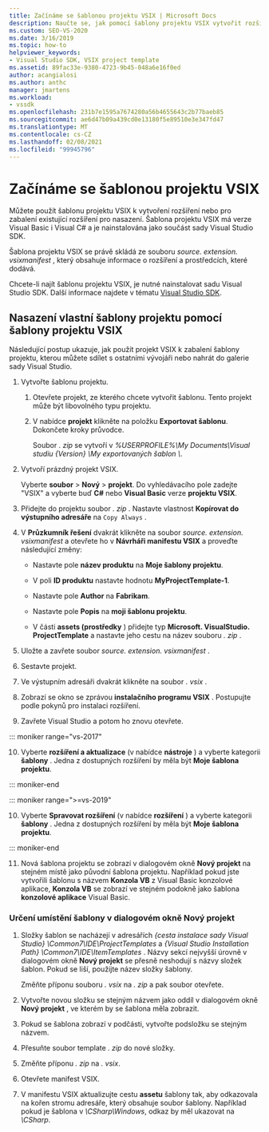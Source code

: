 ```yaml
---
title: Začínáme se šablonou projektu VSIX | Microsoft Docs
description: Naučte se, jak pomocí šablony projektu VSIX vytvořit rozšíření nebo zabalit existující rozšíření pro nasazení.
ms.custom: SEO-VS-2020
ms.date: 3/16/2019
ms.topic: how-to
helpviewer_keywords:
- Visual Studio SDK, VSIX project template
ms.assetid: 89fac33e-9380-4723-9b45-048a6e16f0ed
author: acangialosi
ms.author: anthc
manager: jmartens
ms.workload:
- vssdk
ms.openlocfilehash: 231b7e1595a7674280a56b4655643c2b77baeb85
ms.sourcegitcommit: ae6d47b09a439cd0e13180f5e89510e3e347fd47
ms.translationtype: MT
ms.contentlocale: cs-CZ
ms.lasthandoff: 02/08/2021
ms.locfileid: "99945796"
---
```

# <a name="get-started-with-the-vsix-project-template"></a>Začínáme se šablonou projektu VSIX

Můžete použít šablonu projektu VSIX k vytvoření rozšíření nebo pro zabalení existující rozšíření pro nasazení. Šablona projektu VSIX má verze Visual Basic i Visual C# a je nainstalována jako součást sady Visual Studio SDK.

 Šablona projektu VSIX se právě skládá ze souboru *source. extension. vsixmanifest* , který obsahuje informace o rozšíření a prostředcích, které dodává.

 Chcete-li najít šablonu projektu VSIX, je nutné nainstalovat sadu Visual Studio SDK. Další informace najdete v tématu [Visual Studio SDK](../extensibility/visual-studio-sdk.md).

## <a name="deploy-a-custom-project-template-using-the-vsix-project-template"></a>Nasazení vlastní šablony projektu pomocí šablony projektu VSIX

 Následující postup ukazuje, jak použít projekt VSIX k zabalení šablony projektu, kterou můžete sdílet s ostatními vývojáři nebo nahrát do galerie sady Visual Studio.

1. Vytvořte šablonu projektu.

    1. Otevřete projekt, ze kterého chcete vytvořit šablonu. Tento projekt může být libovolného typu projektu.

    2. V nabídce **projekt** klikněte na položku **Exportovat šablonu**. Dokončete kroky průvodce.

         Soubor *. zip* se vytvoří v *%USERPROFILE%\My Documents\Visual studiu {Version} \My exportovaných šablon \\*.

2. Vytvoří prázdný projekt VSIX.

     Vyberte **soubor**  >  **Nový**  >  **projekt**. Do vyhledávacího pole zadejte "VSIX" a vyberte buď **C#** nebo **Visual Basic** verze **projektu VSIX**.

3. Přidejte do projektu soubor *. zip* . Nastavte vlastnost **Kopírovat do výstupního adresáře** na `Copy Always` .

4. V **Průzkumník řešení** dvakrát klikněte na soubor *source. extension. vsixmanifest* a otevřete ho v **Návrháři manifestu VSIX** a proveďte následující změny:

    - Nastavte pole **název produktu** na **Moje šablony projektu**.

    - V poli **ID produktu** nastavte hodnotu **MyProjectTemplate-1**.

    - Nastavte pole **Author** na **Fabrikam**.

    - Nastavte pole **Popis** na **moji šablonu projektu**.

    - V části **assets (prostředky** ) přidejte typ **Microsoft. VisualStudio. ProjectTemplate** a nastavte jeho cestu na název souboru *. zip* .

5. Uložte a zavřete soubor *source. extension. vsixmanifest* .

6. Sestavte projekt.

7. Ve výstupním adresáři dvakrát klikněte na soubor *. vsix* .

8. Zobrazí se okno se zprávou **instalačního programu VSIX** . Postupujte podle pokynů pro instalaci rozšíření.

9. Zavřete Visual Studio a potom ho znovu otevřete.

::: moniker range="vs-2017"

10. Vyberte **rozšíření a aktualizace** (v nabídce **nástroje** ) a vyberte kategorii **šablony** . Jedna z dostupných rozšíření by měla být **Moje šablona projektu**.

::: moniker-end

::: moniker range=">=vs-2019"

10. Vyberte **Spravovat rozšíření** (v nabídce **rozšíření** ) a vyberte kategorii **šablony** . Jedna z dostupných rozšíření by měla být **Moje šablona projektu**.

::: moniker-end

11. Nová šablona projektu se zobrazí v dialogovém okně **Nový projekt** na stejném místě jako původní šablona projektu. Například pokud jste vytvořili šablonu s názvem **Konzola VB** z Visual Basic konzolové aplikace, **Konzola VB** se zobrazí ve stejném podokně jako šablona **konzolové aplikace** Visual Basic.

### <a name="to-specify-the-location-of-the-template-in-the-new-project-dialog-box"></a>Určení umístění šablony v dialogovém okně Nový projekt

1. Složky šablon se nacházejí v adresářích *{cesta instalace sady Visual Studio} \Common7\IDE\ProjectTemplates* a *{Visual Studio Installation Path} \Common7\IDE\ItemTemplates* . Názvy sekcí nejvyšší úrovně v dialogovém okně **Nový projekt** se přesně neshodují s názvy složek šablon. Pokud se liší, použijte název složky šablony.

    Změňte příponu souboru *. vsix* na *. zip* a pak soubor otevřete.

2. Vytvořte novou složku se stejným názvem jako oddíl v dialogovém okně **Nový projekt** , ve kterém by se šablona měla zobrazit.

3. Pokud se šablona zobrazí v podčásti, vytvořte podsložku se stejným názvem.

4. Přesuňte soubor template *. zip* do nové složky.

5. Změňte příponu *. zip* na *. vsix*.

6. Otevřete manifest VSIX.

7. V manifestu VSIX aktualizujte cestu **assetu** šablony tak, aby odkazovala na kořen stromu adresáře, který obsahuje soubor šablony. Například pokud je šablona v *\CSharp\Windows*, odkaz by měl ukazovat na *\CSharp*.
